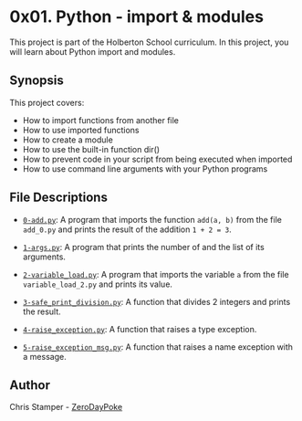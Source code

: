 # 0x01. Python - import & modules

This project is part of the Holberton School curriculum. In this project, you will learn about Python import and modules.

## Synopsis

This project covers:

- How to import functions from another file
- How to use imported functions
- How to create a module
- How to use the built-in function dir()
- How to prevent code in your script from being executed when imported
- How to use command line arguments with your Python programs

## File Descriptions

- [`0-add.py`](https://github.com/ZeroDayPoke/holbertonschool-higher_level_programming/blob/master/0x01-python-import_modules/0-add.py): A program that imports the function `add(a, b)` from the file `add_0.py` and prints the result of the addition `1 + 2 = 3`.

- [`1-args.py`](https://github.com/ZeroDayPoke/holbertonschool-higher_level_programming/blob/master/0x01-python-import_modules/1-args.py): A program that prints the number of and the list of its arguments.

- [`2-variable_load.py`](https://github.com/ZeroDayPoke/holbertonschool-higher_level_programming/blob/master/0x01-python-import_modules/2-variable_load.py): A program that imports the variable `a` from the file `variable_load_2.py` and prints its value.

- [`3-safe_print_division.py`](https://github.com/ZeroDayPoke/holbertonschool-higher_level_programming/blob/master/0x01-python-import_modules/3-safe_print_division.py): A function that divides 2 integers and prints the result.

- [`4-raise_exception.py`](https://github.com/ZeroDayPoke/holbertonschool-higher_level_programming/blob/master/0x01-python-import_modules/4-raise_exception.py): A function that raises a type exception.

- [`5-raise_exception_msg.py`](https://github.com/ZeroDayPoke/holbertonschool-higher_level_programming/blob/master/0x01-python-import_modules/5-raise_exception_msg.py): A function that raises a name exception with a message.

## Author

Chris Stamper - [ZeroDayPoke](https://github.com/ZeroDayPoke)
